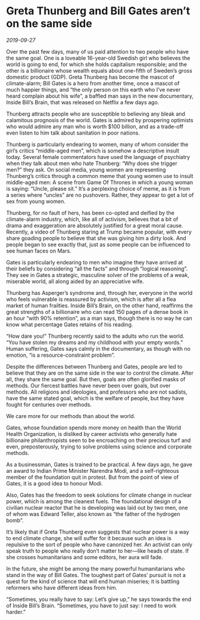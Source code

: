 # Greta Thunberg and Bill Gates aren’t on the same side

*2019-09-27*

Over the past few days, many of us paid attention to two people who have
the same goal. One is a loveable 16-year-old Swedish girl who believes
the world is going to end, for which she holds capitalism responsible;
and the other is a billionaire whose wealth equals about one-fifth of
Sweden’s gross domestic product (GDP). Greta Thunberg has become the
mascot of climate-alarm; Bill Gates is a hero from another time, once a
mascot of much happier things, and “the only person on this earth who
I’ve never heard complain about his wife”, a baffled man says in the new
documentary, Inside Bill’s Brain, that was released on Netflix a few
days ago.

Thunberg attracts people who are susceptible to believing any bleak and
calamitous prognosis of the world. Gates is admired by prospering
optimists who would admire any man who is worth $100 billion, and as a
trade-off even listen to him talk about sanitation in poor nations.

Thunberg is particularly endearing to women, many of whom consider the
girl’s critics “middle-aged men”, which is somehow a descriptive insult
today. Several female commentators have used the language of psychiatry
when they talk about men who hate Thunberg: “Why does she trigger men?”
they ask. On social media, young women are representing Thunberg’s
critics through a common meme that young women use to insult middle-aged
men: A scene from Game Of Thrones in which a young woman is saying:
“Uncle, please sit.” It’s a perplexing choice of meme, as it is from a
series where “uncles” are no pushovers. Rather, they appear to get a lot
of sex from young women.

Thunberg, for no fault of hers, has been co-opted and deified by the
climate-alarm industry, which, like all of activism, believes that a bit
of drama and exaggeration are absolutely justified for a great moral
cause. Recently, a video of Thunberg staring at Trump became popular,
with every share goading people to believe that she was giving him a
dirty look. And people began to see exactly that, just as some people
can be influenced to see human faces on Mars.

Gates is particularly endearing to men who imagine they have arrived at
their beliefs by considering “all the facts” and through “logical
reasoning”. They see in Gates a strategic, masculine solver of the
problems of a weak, miserable world, all along aided by an appreciative
wife.

Thunberg has Asperger’s syndrome and, through her, everyone in the world
who feels vulnerable is reassured by activism, which is after all a flea
market of human frailties. Inside Bill’s Brain, on the other hand,
reaffirms the great strengths of a billionaire who can read 150 pages of
a dense book in an hour “with 90% retention”, as a man says, though
there is no way he can know what percentage Gates retains of his
reading.

“How dare you!” Thunberg recently said to the adults who run the world.
“You have stolen my dreams and my childhood with your empty words.”
Human suffering, Gates says calmly in the documentary, as though with no
emotion, “is a resource-constraint problem”.

Despite the differences between Thunberg and Gates, people are led to
believe that they are on the same side in the war to control the
climate. After all, they share the same goal. But then, goals are often
glorified masks of methods. Our fiercest battles have never been over
goals, but over methods. All religions and ideologies, and professors
who are not sadists, have the same stated goal, which is the welfare of
people, but they have fought for centuries over methods.

We care more for our methods than about the world.

Gates, whose foundation spends more money on health than the World
Health Organization, is disliked by career activists who generally hate
billionaire philanthropists seen to be encroaching on their precious
turf and even, preposterously, trying to solve problems using science
and corporate methods.

As a businessman, Gates is trained to be practical. A few days ago, he
gave an award to Indian Prime Minister Narendra Modi, and a
self-righteous member of the foundation quit in protest. But from the
point of view of Gates, it is a good idea to honour Modi.

Also, Gates has the freedom to seek solutions for climate change in
nuclear power, which is among the cleanest fuels. The foundational
design of a civilian nuclear reactor that he is developing was laid out
by two men, one of whom was Edward Teller, also known as “the father of
the hydrogen bomb”.

It’s likely that if Greta Thunberg even suggests that nuclear power is a
way to end climate change, she will suffer for it because such an idea
is repulsive to the sort of people who have canonized her. An activist
can only speak truth to people who really don’t matter to her—like heads
of state. If she crosses humanitarians and some editors, her aura will
fade.

In the future, she might be among the many powerful humanitarians who
stand in the way of Bill Gates. The toughest part of Gates’ pursuit is
not a quest for the kind of science that will end human miseries; it is
battling reformers who have different ideas from him.

“Sometimes, you really have to say: Let’s give up,” he says towards the
end of Inside Bill’s Brain. “Sometimes, you have to just say: I need to
work harder.”
